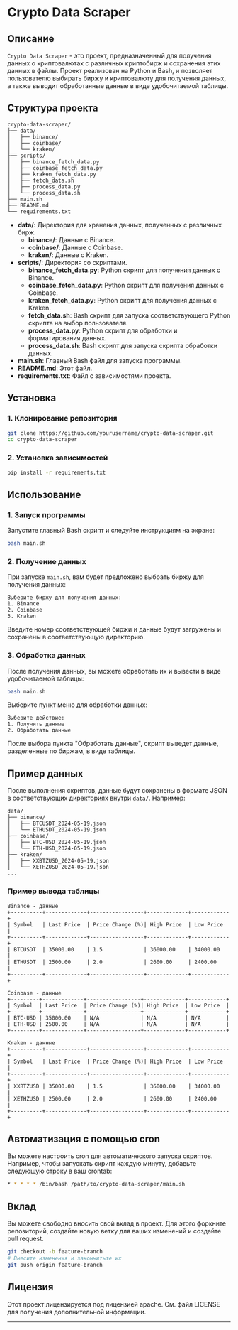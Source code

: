 
# Crypto Data Scraper

## Описание

`Crypto Data Scraper` - это проект, предназначенный для получения данных о криптовалютах с различных криптобирж и сохранения этих данных в файлы. Проект реализован на Python и Bash, и позволяет пользователю выбирать биржу и криптовалюту для получения данных, а также выводит обработанные данные в виде удобочитаемой таблицы.

## Структура проекта

```
crypto-data-scraper/
├── data/
│   ├── binance/
│   ├── coinbase/
│   └── kraken/
├── scripts/
│   ├── binance_fetch_data.py
│   ├── coinbase_fetch_data.py
│   ├── kraken_fetch_data.py
│   ├── fetch_data.sh
│   ├── process_data.py
│   └── process_data.sh
├── main.sh
├── README.md
└── requirements.txt
```

- **data/**: Директория для хранения данных, полученных с различных бирж.
  - **binance/**: Данные с Binance.
  - **coinbase/**: Данные с Coinbase.
  - **kraken/**: Данные с Kraken.
- **scripts/**: Директория со скриптами.
  - **binance_fetch_data.py**: Python скрипт для получения данных с Binance.
  - **coinbase_fetch_data.py**: Python скрипт для получения данных с Coinbase.
  - **kraken_fetch_data.py**: Python скрипт для получения данных с Kraken.
  - **fetch_data.sh**: Bash скрипт для запуска соответствующего Python скрипта на выбор пользователя.
  - **process_data.py**: Python скрипт для обработки и форматирования данных.
  - **process_data.sh**: Bash скрипт для запуска скрипта обработки данных.
- **main.sh**: Главный Bash файл для запуска программы.
- **README.md**: Этот файл.
- **requirements.txt**: Файл с зависимостями проекта.

## Установка

### 1. Клонирование репозитория

```bash
git clone https://github.com/yourusername/crypto-data-scraper.git
cd crypto-data-scraper
```

### 2. Установка зависимостей

```bash
pip install -r requirements.txt
```

## Использование

### 1. Запуск программы

Запустите главный Bash скрипт и следуйте инструкциям на экране:

```bash
bash main.sh
```

### 2. Получение данных

При запуске `main.sh`, вам будет предложено выбрать биржу для получения данных:

```text
Выберите биржу для получения данных:
1. Binance
2. Coinbase
3. Kraken
```

Введите номер соответствующей биржи и данные будут загружены и сохранены в соответствующую директорию.

### 3. Обработка данных

После получения данных, вы можете обработать их и вывести в виде удобочитаемой таблицы:

```bash
bash main.sh
```

Выберите пункт меню для обработки данных:

```text
Выберите действие:
1. Получить данные
2. Обработать данные
```

После выбора пункта "Обработать данные", скрипт выведет данные, разделенные по биржам, в виде таблицы.

## Пример данных

После выполнения скриптов, данные будут сохранены в формате JSON в соответствующих директориях внутри `data/`. Например:

```
data/
├── binance/
│   ├── BTCUSDT_2024-05-19.json
│   └── ETHUSDT_2024-05-19.json
├── coinbase/
│   ├── BTC-USD_2024-05-19.json
│   └── ETH-USD_2024-05-19.json
├── kraken/
│   ├── XXBTZUSD_2024-05-19.json
│   └── XETHZUSD_2024-05-19.json
...
```

### Пример вывода таблицы

```
Binance - данные
+----------+-------------+-----------------+-------------+------------+
| Symbol   | Last Price  | Price Change (%)| High Price  | Low Price  |
+----------+-------------+-----------------+-------------+------------+
| BTCUSDT  | 35000.00    | 1.5             | 36000.00    | 34000.00   |
| ETHUSDT  | 2500.00     | 2.0             | 2600.00     | 2400.00    |
+----------+-------------+-----------------+-------------+------------+

Coinbase - данные
+---------+-------------+-----------------+-------------+------------+
| Symbol  | Last Price  | Price Change (%)| High Price  | Low Price  |
+---------+-------------+-----------------+-------------+------------+
| BTC-USD | 35000.00    | N/A             | N/A         | N/A        |
| ETH-USD | 2500.00     | N/A             | N/A         | N/A        |
+---------+-------------+-----------------+-------------+------------+

Kraken - данные
+----------+-------------+-----------------+-------------+------------+
| Symbol   | Last Price  | Price Change (%)| High Price  | Low Price  |
+----------+-------------+-----------------+-------------+------------+
| XXBTZUSD | 35000.00    | 1.5             | 36000.00    | 34000.00   |
| XETHZUSD | 2500.00     | 2.0             | 2600.00     | 2400.00    |
+----------+-------------+-----------------+-------------+------------+
```

## Автоматизация с помощью cron

Вы можете настроить cron для автоматического запуска скриптов. Например, чтобы запускать скрипт каждую минуту, добавьте следующую строку в ваш crontab:

```bash
* * * * * /bin/bash /path/to/crypto-data-scraper/main.sh
```

## Вклад

Вы можете свободно вносить свой вклад в проект. Для этого форкните репозиторий, создайте новую ветку для ваших изменений и создайте pull request.

```bash
git checkout -b feature-branch
# Внесите изменения и закоммитьте их
git push origin feature-branch
```

## Лицензия

Этот проект лицензируется под лицензией apache. См. файл LICENSE для получения дополнительной информации.

---
